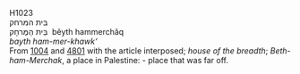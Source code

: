 <body>
  <p>H1023<br>  בּית המּרחק  <br> בֵּיתּ הַמֶּרחָק  ‎  bêyth hammerchâq  <br><i>bayth</i> <i>ham-mer-khawk‘ </i><br>From <a href="h1004.htm">1004</a> and <a href="h4801.htm">4801</a> with the article interposed; <i>house</i> <i>of</i> <i>the</i> <i>breadth</i>; <i>Beth-ham-Merchak</i>, a place in Palestine: - place that was far off.<br></p>
 </body>